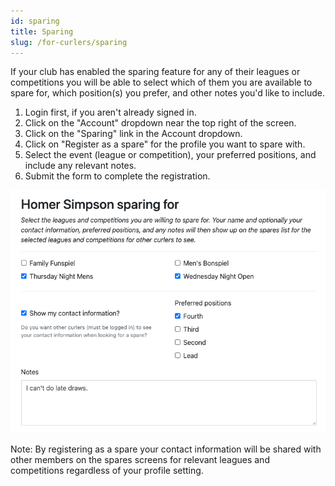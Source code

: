 ```yaml
---
id: sparing
title: Sparing
slug: /for-curlers/sparing
---
```


If your club has enabled the sparing feature for any of their leagues or competitions you will be able to select which of them you are available to spare for, which position(s) you prefer, and other notes you'd like to include.

1. Login first, if you aren't already signed in.
2. Click on the "Account" dropdown near the top right of the screen.
3. Click on the "Sparing" link in the Account dropdown.
4. Click on "Register as a spare" for the profile you want to spare with.
5. Select the event (league or competition), your preferred positions, and include any relevant notes.
6. Submit the form to complete the registration.

![Set Sparing Preferences](/img/docs/for-curlers/sparing.png)

Note: By registering as a spare your contact information will be shared with other members on the spares screens for relevant leagues and competitions regardless of your profile setting.
